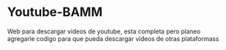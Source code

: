 # Youtube-BAMM
Web para descargar videos de youtube, esta completa pero planeo agregarle codigo para que pueda descargar videos de otras plataformass
